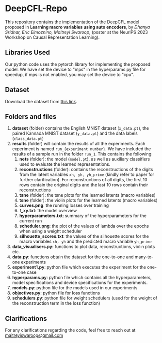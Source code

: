# DeepCFL-Repo

This repository contains the implementation of the DeepCFL model proposed in **Learning macro variables using auto encoders**, by *Dhanya Sridhar, Eric Elmoznino, Maitreyi Swaroop*, (poster at the NeurIPS 2023 Workshop on Causal Representation Learning).

## Libraries Used
Our python code uses the pytorch library for implementing the proposed model. 
We have set the device to "mps" in the hyperparams.py file for speedup, if mps is not enabled, you may set the device to "cpu".

## Dataset
Download the dataset from [this link](https://drive.google.com/file/d/1nI0HHw5gtPFdZk2i7JbDxv5mHB9d5USM/view?usp=sharing). 

## Folders and files
1. **dataset** (folder) contains the English MNIST dataset (```x_data.pt```), the paired Kannada MNIST dataset (```y_data.pt```) and the data labels (```class_data.pt```)
2. **results** (folder) will contain the results of all the experiments. Each experiment is named ```run_{experiment number}```. We have included the results of a sample run in the folder ```run_1```. This contains the following
    1. **nets** (folder): the model (```model.pt```), as well as auxiliary classifiers used to evaluate the learned representations.
    2. **reconstructions** (folder): contains the reconstructions of the digits from the latent variables ```xh, yh, yh_prime``` (kindly refer to paper for further clarification). For reconstructions of all digits, the first 10 rows contain the original digits and the last 10 rows contain their reconstructions
    3. **tsne** (folder): the tsne plots for the learned latents (macro variables)
    4. **tsne** (folder): the violin plots for the learned latents (macro variables)
    5. **curves.png**: the running losses over training
    6. **f_xy.txt**: the model overview
    7. **hyperparameters.txt**: summary of the hyperparameters for the current run
    8. **scheduler.png**: the plot of the values of lambda over the epochs when using a weight scheduler
    9. **silhouette_scores.txt**: the values of the silhouette scores for the macro variables ```xh, yh``` and the predicted macro variable ```yh_prime```
3. **data_visualisers.py**: functions to plot data, reconstructions, violin plots etc.
4. **data.py**: functions obtain the dataset for the one-to-one and many-to-one experiments
5. **experiment1.py**: python file which executes the experiment for the one-to-one case
6. **hyperparams.py**: python file which contains all the hyperparameters, model specifications and device specifications for the experiments. 
7. **models.py**: python file for the models used in our experiments
8. **objectives.py**: python file for loss functions
9. **schedulers.py**: python file for weight schedulers (used for the weight of the reconstruction term in the loss function)

## Clarifications
For any clarifications regarding the code, feel free to reach out at maitreyiswaroop@gmail.com

